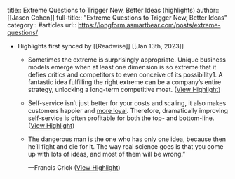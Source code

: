 title:: Extreme Questions to Trigger New, Better Ideas (highlights)
author:: [[Jason Cohen]]
full-title:: "Extreme Questions to Trigger New, Better Ideas"
category:: #articles
url:: https://longform.asmartbear.com/posts/extreme-questions/

- Highlights first synced by [[Readwise]] [[Jan 13th, 2023]]
	- Sometimes the extreme is surprisingly appropriate. Unique business models emerge when at least one dimension is so extreme that it defies critics and competitors to even conceive of its possibility1. A fantastic idea fulfilling the right extreme can be a company’s entire strategy, unlocking a long-term competitive moat. ([View Highlight](https://read.readwise.io/read/01gpahbzhnd0n0she43s3p8r8q))
	- Self-service isn’t just better for your costs and scaling, it also makes customers happier and [more loyal](https://www.amazon.com/Effortless-Experience-Conquering-Battleground-Customer/dp/1591845815). Therefore, dramatically improving self-service is often profitable for both the top- and bottom-line. ([View Highlight](https://read.readwise.io/read/01gpahtt3kd2yte1x3v0atp7ea))
	- The dangerous man is the one who has only one idea, because then he’ll fight and die for it. The way real science goes is that you come up with lots of ideas, and most of them will be wrong.”
	  
	  —Francis Crick ([View Highlight](https://read.readwise.io/read/01gpahvtazpyx0d5243qcfsdsr))
